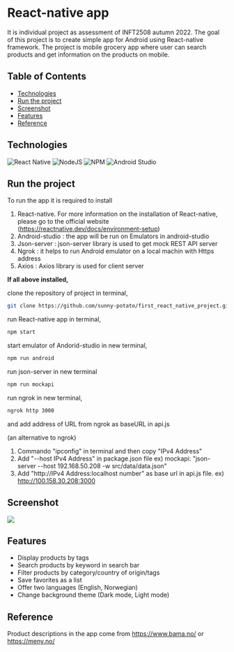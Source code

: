 # React-native app

It is individual project as assessment of INFT2508 autumn 2022.
The goal of this project is to create simple app for Android using React-native framework.
The project is mobile grocery app where user can search products and get information on the products on mobile.


## Table of Contents


- [Technologies](#technologies)
- [Run the project](#runtheproject)
- [Screenshot](#screenshot)
- [Features](#features)
- [Reference](#reference)

## Technologies


![React Native](https://img.shields.io/badge/react_native-%2320232a.svg?style=for-the-badge&logo=react&logoColor=%2361DAFB)
![NodeJS](https://img.shields.io/badge/node.js-6DA55F?style=for-the-badge&logo=node.js&logoColor=white)
![NPM](https://img.shields.io/badge/NPM-%23000000.svg?style=for-the-badge&logo=npm&logoColor=white)
![Android Studio](https://img.shields.io/badge/Android%20Studio-3DDC84.svg?style=for-the-badge&logo=android-studio&logoColor=white)

## Run the project


To run the app it is required to install

1. React-native. For more information on the installation of React-native, please go to the official website (https://reactnative.dev/docs/environment-setup)
2. Android-studio : the app will be run on Emulators in android-studio
3. Json-server : json-server library is used to get mock REST API server
4. Ngrok : it helps to run Android emulator on a local machin with Https address
5. Axios : Axios library is used for client server

**If all above installed,**

clone the repository of project in terminal,

```bash
git clone https://github.com/sunny-potato/first_react_native_project.git
```

run React-native app in terminal,

```bash
npm start
```

start emulator of Andorid-studio in new terminal,

```bash
npm run android
```

run json-server in new terminal

```bash
npm run mockapi
```

run ngrok in new terminal,

```bash
ngrok http 3000
```

and add address of URL from ngrok as baseURL in api.js


(an alternative to ngrok)
1. Commando "ipconfig" in terminal and then copy "IPv4 Address"
2. Add "--host IPv4 Address" in package.json file
   ex) mockapi: "json-server --host 192.168.50.208 -w src/data/data.json"
3. Add "http://IPv4 Address:localhost number" as base url in api.js file.
   ex) http://100.158.30.208:3000

## Screenshot
![](first_react_native.gif)


## Features

- Display products by tags
- Search products by keyword in search bar
- Filter products by category/country of origin/tags
- Save favorites as a list
- Offer two languages (English, Norwegian)
- Change background theme (Dark mode, Light mode)

## Reference
Product descriptions in the app come from https://www.bama.no/ or https://meny.no/
